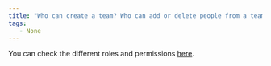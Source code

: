 ```yaml
---
title: "Who can create a team? Who can add or delete people from a team? Who can delete projects?"
tags:
   - None
---
```


You can check the different roles and permissions [here](../guides/app/features/teams.md#team-roles-and-permissions).